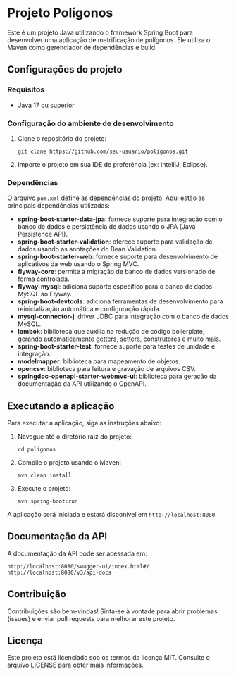 # Projeto Polígonos

Este é um projeto Java utilizando o framework Spring Boot para desenvolver uma aplicação de metrificação de polígonos. Ele utiliza o Maven como gerenciador de dependências e build.

## Configurações do projeto

### Requisitos

- Java 17 ou superior

### Configuração do ambiente de desenvolvimento

1. Clone o repositório do projeto:
   ```
   git clone https://github.com/seu-usuario/poligonos.git
   ```

2. Importe o projeto em sua IDE de preferência (ex: IntelliJ, Eclipse).

### Dependências

O arquivo `pom.xml` define as dependências do projeto. Aqui estão as principais dependências utilizadas:

- **spring-boot-starter-data-jpa**: fornece suporte para integração com o banco de dados e persistência de dados usando o JPA (Java Persistence API).
- **spring-boot-starter-validation**: oferece suporte para validação de dados usando as anotações do Bean Validation.
- **spring-boot-starter-web**: fornece suporte para desenvolvimento de aplicativos da web usando o Spring MVC.
- **flyway-core**: permite a migração de banco de dados versionado de forma controlada.
- **flyway-mysql**: adiciona suporte específico para o banco de dados MySQL ao Flyway.
- **spring-boot-devtools**: adiciona ferramentas de desenvolvimento para reinicialização automática e configuração rápida.
- **mysql-connector-j**: driver JDBC para integração com o banco de dados MySQL.
- **lombok**: biblioteca que auxilia na redução de código boilerplate, gerando automaticamente getters, setters, construtores e muito mais.
- **spring-boot-starter-test**: fornece suporte para testes de unidade e integração.
- **modelmapper**: biblioteca para mapeamento de objetos.
- **opencsv**: biblioteca para leitura e gravação de arquivos CSV.
- **springdoc-openapi-starter-webmvc-ui**: biblioteca para geração da documentação da API utilizando o OpenAPI.

## Executando a aplicação

Para executar a aplicação, siga as instruções abaixo:

1. Navegue até o diretório raiz do projeto:
   ```
   cd poligonos
   ```

2. Compile o projeto usando o Maven:
   ```
   mvn clean install
   ```

3. Execute o projeto:
   ```
   mvn spring-boot:run
   ```

A aplicação será iniciada e estará disponível em `http://localhost:8080`.

## Documentação da API

A documentação da API pode ser acessada em:

`http://localhost:8080/swagger-ui/index.html#/`
         `http://localhost:8080/v3/api-docs`

## Contribuição

Contribuições são bem-vindas! Sinta-se à vontade para abrir problemas (issues) e enviar pull requests para melhorar este projeto.

## Licença

Este projeto está licenciado sob os termos da licença MIT. Consulte o arquivo [LICENSE](LICENSE) para obter mais informações.

